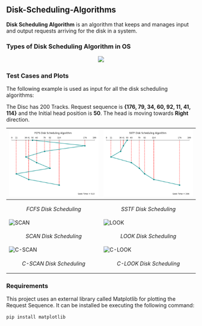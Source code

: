 ## Disk-Scheduling-Algorithms

**Disk Scheduling Algorithm** is an algorithm that keeps and manages input and output requests arriving for the disk in a system.

### Types of Disk Scheduling Algorithm in OS

<p align = center>
    <img src="https://user-images.githubusercontent.com/112488677/211381946-28f932bc-0e1f-4f3f-b5c2-a2a0ba35f561.jpg">
</p>

### Test Cases and Plots
The following example is used as input for all the disk scheduling algorithms:

The Disc has 200 Tracks. Request sequence is **{176, 79, 34, 60, 92, 11, 41, 114}** and the Initial head position is **50**.
The head is moving towards **Right** direction.

| ![FCFS](./plots/FCFS.png)                      | ![SSTF](./plots/SSTF.png)                      |
|------------------------------------------------|------------------------------------------------|
| <p align = center>*FCFS Disk Scheduling*</p>   | <p align = center>*SSTF Disk Scheduling*</p>   |
| ![SCAN]()                                      | ![LOOK]()                                      |
| <p align = center>*SCAN Disk Scheduling*</p>   | <p align = center>*LOOK Disk Scheduling*</p>   |
| ![C-SCAN]()                                    | ![C-LOOK]()                                    |
| <p align = center>*C-SCAN Disk Scheduling*</p> | <p align = center>*C-LOOK Disk Scheduling*</p> |


### Requirements
This project uses an external library called Matplotlib for plotting the Request Sequence. It can be installed be executing the following command:

```shell
pip install matplotlib
```